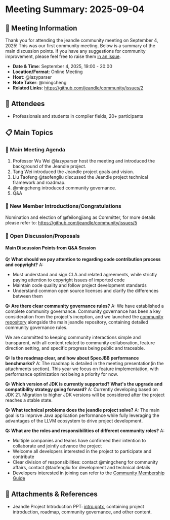 # Meeting Summary: 2025-09-04

## 📅 Meeting Information

Thank you for attending the jeandle community meeting on September 4, 2025! This was our first community meeting. Below is a summary of the main discussion points. If you have any suggestions for community improvement, please feel free to raise them [in an issue](https://github.com/jeandle/community/issues).

- **Date & Time**: September 4, 2025, 19:00 - 20:00
- **Location/Format**: Online Meeting
- **Host**: @lazyparser
- **Note Taker**: @mingcheng
- **Related Links**: https://github.com/jeandle/community/issues/2

## 👥 Attendees

- Professionals and students in compiler fields, 20+ participants

## 📋 Main Topics

### 🚀 Main Meeting Agenda
1. Professor Wu Wei @lazyparser host the meeting and introduced the background of the Jeandle project.
2. Tang Wei introduced the Jeandle project goals and vision.
3. Liu Taofeng @taofengliu discussed the Jeandle project technical framework and roadmap.
4. @mingcheng introduced community governance.
5. Q&A

### 🎊 New Member Introductions/Congratulations

Nomination and election of @feilongjiang as Committer, for more details please refer to: https://github.com/jeandle/community/issues/5

### 💬 Open Discussion/Proposals

  #### Main Discussion Points from Q&A Session

  **Q: What should we pay attention to regarding code contribution process and copyright?**
  A:
  - Must understand and sign CLA and related agreements, while strictly paying attention to copyright issues of imported code
  - Maintain code quality and follow project development standards
  - Understand common open source licenses and clarify the differences between them

  **Q: Are there clear community governance rules?**
  A: We have established a complete community governance. Community governance has been a key consideration from the project's inception, and we launched the [community repository](https://github.com/jeandle/community) alongside the main jeandle repository, containing detailed community governance rules.

  We are committed to keeping community interactions simple and transparent, with all content related to community collaboration, feature direction setting, and specific progress being public and traceable.

  **Q: Is the roadmap clear, and how about SpecJBB performance benchmarks?**
  A: The roadmap is detailed in the meeting presentation(in the attachments section). This year we focus on feature implementation, with performance optimization not being a priority for now.

  **Q: Which version of JDK is currently supported? What's the upgrade and compatibility strategy going forward?**
  A: Currently developing based on JDK 21. Migration to higher JDK versions will be considered after the project reaches a stable state.

  **Q: What technical problems does the jeandle project solve?**
  A: The main goal is to improve Java application performance while fully leveraging the advantages of the LLVM ecosystem to drive project development.

  **Q: What are the roles and responsibilities of different community roles?**
  A:
  - Multiple companies and teams have confirmed their intention to collaborate and jointly advance the project
  - Welcome all developers interested in the project to participate and contribute
  - Clear division of responsibilities: contact @mingcheng for community affairs, contact @taofengliu for development and technical details
  - Developers interested in joining can refer to the [Community Membership Guide](https://github.com/jeandle/community/blob/main/COMMUNITY_MEMBERSHIP.md)

## 📎 Attachments & References

- Jeandle Project Introduction PPT: [intro.pptx](./intro.pptx), containing project introduction, roadmap, community governance, and other content.


